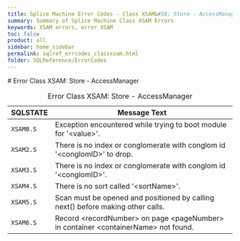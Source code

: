 ```yaml
---
title: Splice Machine Error Codes - Class XSAM&#58; Store - AccessManager
summary: Summary of Splice Machine Class XSAM Errors
keywords: XSAM errors, error XSAM
toc: false
product: all
sidebar: home_sidebar
permalink: sqlref_errcodes_classxsam.html
folder: SQLReference/ErrorCodes
---
```

<section>
<div class="TopicContent" data-swiftype-index="true" markdown="1">
# Error Class XSAM: Store - AccessManager

<table>
                <caption>Error Class XSAM: Store - AccessManager</caption>
                <thead>
                    <tr>
                        <th>SQLSTATE</th>
                        <th>Message Text</th>
                    </tr>
                </thead>
                <tbody>
                    <tr>
                        <td><code>XSAM0.S</code></td>
                        <td>Exception encountered while trying to boot module for '<span class="VarName">&lt;value&gt;</span>'.</td>
                    </tr>
                    <tr>
                        <td><code>XSAM2.S</code></td>
                        <td>There is no index or conglomerate with conglom id '<span class="VarName">&lt;conglomID&gt;</span>' to drop.</td>
                    </tr>
                    <tr>
                        <td><code>XSAM3.S</code></td>
                        <td>There is no index or conglomerate with conglom id '<span class="VarName">&lt;conglomID&gt;</span>'.</td>
                    </tr>
                    <tr>
                        <td><code>XSAM4.S</code></td>
                        <td>There is no sort called '<span class="VarName">&lt;sortName&gt;</span>'.</td>
                    </tr>
                    <tr>
                        <td><code>XSAM5.S</code></td>
                        <td>Scan must be opened and positioned by calling next() before making other calls.</td>
                    </tr>
                    <tr>
                        <td><code>XSAM6.S</code></td>
                        <td>Record <span class="VarName">&lt;recordNumber&gt;</span> on page <span class="VarName">&lt;pageNumber&gt;</span> in container <span class="VarName">&lt;containerName&gt;</span> not found.</td>
                    </tr>
                </tbody>
            </table>
</div>
</section>

